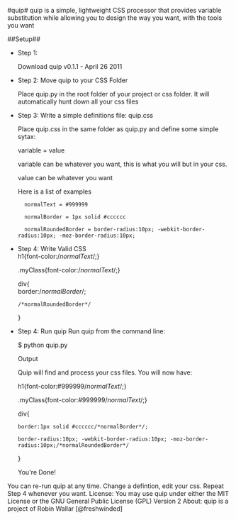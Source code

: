 #quip#
quip is a simple, lightweight CSS processor that provides variable substitution while allowing you to design the way you want, with the tools you want

##Setup##
* Step 1:
	
	Download quip v0.1.1 - April 26 2011
* Step 2: Move quip to your CSS Folder
	
	Place quip.py in the root folder of your project or css folder. It will automatically hunt down all your css files
* Step 3: Write a simple definitions file: quip.css
	
	Place quip.css in the same folder as quip.py and define some simple sytax:

	variable = value
	
	variable can be whatever you want, this is what you will but in your css.
	
	value can be whatever you want
	
	Here is a list of examples

		normalText = #999999

		normalBorder = 1px solid #cccccc

		normalRoundedBorder = border-radius:10px; -webkit-border-radius:10px; -moz-border-radius:10px; 

* Step 4: Write Valid CSS 			
	h1{font-color:/*normalText*/;}		 		

	.myClass{font-color:/*normalText*/;}		 			
	
	div{			
	  border:/*normalBorder*/;		

	  /*normalRoundedBorder*/

	}

 			
* Step 4: Run quip
	Run quip from the command line:
	 			
	$ python quip.py
	 			
	Output

	Quip will find and process your css files. You will now have:
	 			
	h1{font-color:#999999/*normalText*/;}

	.myClass{font-color:#999999/*normalText*/;}

	div{

	  border:1px solid #cccccc/*normalBorder*/;

	  border-radius:10px; -webkit-border-radius:10px; -moz-border-radius:10px;/*normalRoundedBorder*/

	}

	You're Done!

 			

You can re-run quip at any time. Change a defintion, edit your css. Repeat Step 4 whenever you want.
License:
You may use quip under either the MIT License or the GNU General Public License (GPL) Version 2
About:
quip is a project of Robin Wallar [@freshwinded]